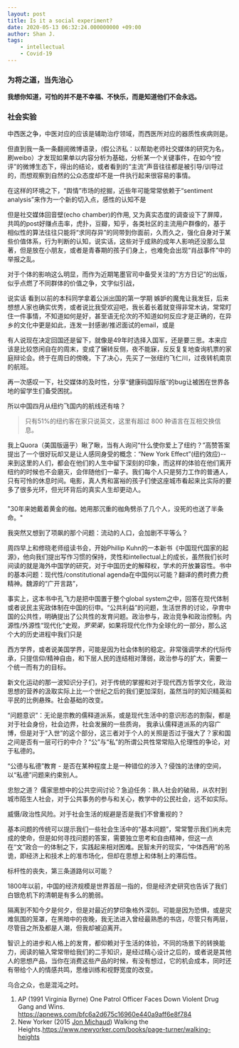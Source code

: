 ```yaml
---
layout: post
title: Is it a social experiment?
date: 2020-05-13 06:32:24.000000000 +09:00
author: Shan J.
tags:
    - intellectual
    - Covid-19
---
```


### 为将之道，当先治心

**我想你知道，可怕的并不是不幸福、不快乐，而是知道他们不会永远。**

### 社会实验

中西医之争，中医对应的应该是辅助治疗领域，而西医所对应的器质性疾病则是。

但直到我一条一条翻阅微博语录，(假公济私：以帮助老师社交媒体的研究为名，刷weibo）才发现如果单以内容分析为基础，分析某一个关键事件，在如今“控评”的微博生态下，得出的结论，或者看到的“主流”声音往往都是被引导/训导过的，而想观察到自然的公众态度却不是一件执行起来很容易的事情。

在这样的环境之下，“舆情”市场的挖掘，近些年可能常常依赖于“sentiment analysis”来作为一个新的切入点，感性的认知不是

但是社交媒体回音壁(echo chamber)的作用, 又为真实态度的调查设下了屏障，共鸣的post好赚点击率，虎扑，豆瓣，知乎，各类社区的主流用户群像的，基于相似性的算法往往只能将“求同存异”的同带到你面前，久而久之，强化自身对于某些价值体系，行为判断的认知，说实话，这些对于成熟的成年人影响还没那么显著，但是放在小朋友，或者是青春期的孩子们身上，也难免会出现“肖战事件”中的举报之乱。

对于个体的影响这么明显，而作为近期笔墨官司中备受关注的“方方日记”的出版，似乎点燃了不同群体的价值之争，文字似引战，

说实话 看到以前的本科同学拿着公派出国的第一学期 嫉妒的魔鬼让我发狂，后来想想人家也确实优秀，或者说比我受欢迎吧，我长着长着就变得非常木讷，常常盯住一件事情，不知道如何是好，甚至语无伦次的不知道如何反应才是正确的，在异乡的文化中更是如此，连发一封感谢/推迟面试的email，或是

有人说现在决定回国还是留下，就像是49年时选择入国军，还是要三思。本来应该是比较悠闲自在的周末，变成了辗转反侧，夜不能寐，反反复复地查询机票的家庭辩论会。终于在周日的傍晚，下了决心，先买了一张纽约飞仁川，过夜转机南京的航班。

再一次感叹一下，社交媒体的及时性，分享“健康码国际版”的bug让被困在世界各地的留学生们备受困扰。

所以中国四月从纽约飞国内的航线还有啥？

> 只有51%的纽约客在家只说英文，这里有超过 800 种语言在互相交换信息。

我上Quora（美国版逼乎）瞅了瞅，当有人询问“什么使你爱上了纽约？”高赞答案提出了一个很好玩却又是让人感同身受的概念：“New York Effect”(纽约效应)--来到这里的人们，都会在他们的人生中留下深刻的印象，而这样的体验在他们离开纽约的时候也不会磨灭，会伴随他们一辈子。我们每个人只是努力工作的普通人，只有可怜的休息时间。电影，真人秀和富裕的孩子们使这座城市看起来比实际的要多了很多光环，但光环背后的真实人生却更动人。

### 

"30年来她戴着黄金的枷。她用那沉重的枷角劈杀了几个人，没死的也送了半条命。"

我突然又想到了项飙的那个问题：流动的人口，会加剧不平等么？

周四早上和修晓老师组读书会，开始Phillip Kuhn的一本新书《中国现代国家的起源》，他向我们提出写作习惯的保持，灵性和intellectual上的成长，虽然我们长时间读的就是海外中国学的研究，对于中国历史的解释权，学术的开放兼容性。书中的基本问题：现代性/constitutional agenda在中国何以可能？翻译的费时费力费精神。魏源的“广开言路”，

事实上，这本书中孔飞力是把中国置于整个global system之中，回答在现代体制或者说民主宪政体制在中国的衍申。“公共利益”的问题，生活世界的讨论，孕育中国的公共性，明确提出了公共性的发育问题。政治参与，政治竞争和政治控制。内源性/外源性“现代化”史观，*罗荣渠*，如果将现代化作为全球化的一部分，那么这个大的历史进程中我们只是

西方学界，或者说美国学界，可能是因为社会体制的稳定。非常强调学术的代际传承，只提信仰/精神自由，和下层人民的连结相对薄弱，政治参与的扩大，需要一个统一而有力的目标。

新文化运动的那一波知识分子们，对于传统的掌握和对于现代西方哲学文化，政治思想的营养的汲取实际上比一个世纪之后的我们更加深刻，虽然当时的知识精英和平民的比例悬殊。社会基础的改变。

“问题意识”：无论是宗教的儒释道派系，或是现代生活中的意识形态的割裂，都是对于社会身份，社会边界，社会发展的一些质询， 我承认儒释道派系的内容广博，但是对于“入世”的这个部分，这三者对于个人的关照是否过于强大了？家和国之间是否有一层可行的中介？“公”与“私”的所谓公共性常常陷入伦理性的争论，对于私德的。

“公德与私德”教育 - 是否在某种程度上是一种错位的涉入？侵蚀的法律的空间，以“私德”问题来约束别人。

忠恕之道？ 儒家思想中的公共空间讨论？急迫任务：熟人社会的破局，从农村到城市陌生人社会，对于公共事务的参与和关心，教学中的公民社会，远不如实际。

威慑/政治性风险。对于社会生活的规避是否是我们不曾重视的？

基本问题的传统可以提示我们一些社会生活中的“基本问题”，常常警示我们尚未完成的使命，但是如何寻找问题的答案，需要独立思考和自由精神，但这一点在“文”政合一的体制之下，实践起来相对困难。民智未开的现实，“中体西用”的吊诡，即经济上和技术上的准市场化，但却在思想上和体制上的滞后性。

标杆性的丧失，第三条道路何以可能？

1800年以前，中国的经济规模是世界首屈一指的，但是经济史研究也告诉了我们白银危机下的清朝是有多么的脆弱。

隔离到不知今夕是何夕，但是对最近的梦印象格外深刻。可能是因为恐惧，或是灾难氛围的笼罩，在黑暗中的夜晚，我无法进入曾经最熟悉的书店，尽管只有两层，尽管目之所及都是人潮，但我却被迫离开。

智识上的进步和人格上的发育，都仰赖对于生活的体验，不同的场景下的转换能力，阅读的输入常常带给我们的二手知识，是经过精心设计之后的，或者说是其他人的思想产品，当你在消费这些产品的时候，有没有想过，它的机会成本，同时还有带给个人的情感共鸣，思维训练和视野宽度的改变。

乌合之众，也是混沌之时。

1. AP (1991 Virginia Byrne) One Patrol Officer Faces Down Violent Drug Gang and Wins. https://apnews.com/bfc6a2d675c16960e440a9aff6e8f784
2. New Yorker (2015 [Jon Michaud](https://www.newyorker.com/contributors/jon-michaud)) Walking the Heights.https://www.newyorker.com/books/page-turner/walking-heights
